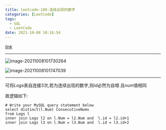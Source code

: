 ```yaml
---
title: leetcode-180-连续出现的数字
categories: [LeetCode]
tags:
  - SQL
  - LeetCode
date: 2021-10-08 10:16:54
---
```


[$link$](https://leetcode-cn.com/problems/consecutive-numbers/)

<hr/>

![image-20211008101730264](https://gitee.com/cao_ziqiang/img/raw/master/20211008101730.png)

![image-20211008101747039](https://gitee.com/cao_ziqiang/img/raw/master/20211008101747.png)

<hr/>

可将$Logs$表自连接$3$次,若为连续出现的数字,则$id$必然为自增.且$num$值相同

故逻辑如下:

```mysql
# Write your MySQL query statement below
select distinct(l.Num) ConsecutiveNums 
from Logs l 
inner join Logs l2 on l.Num = l2.Num and  l.id = l2.id+1
inner join Logs l3 on l.Num = l3.Num and  l.id = l3.id+2
```

